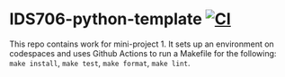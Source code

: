 # IDS706-python-template [![CI](https://github.com/jeremymtan/IDS706-python-template/actions/workflows/ci.yml/badge.svg)](https://github.com/jeremymtan/IDS706-python-template/actions/workflows/ci.yml)
This repo contains work for mini-project 1. It sets up an environment on codespaces and uses Github Actions to run a Makefile for the following: `make install`, `make test`, `make format`, `make lint`. 